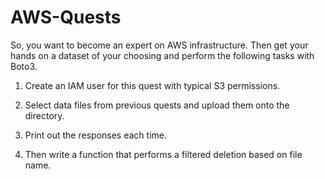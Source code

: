# AWS-Quests
So, you want to become an expert on AWS infrastructure. Then get your hands on a dataset of your choosing and perform the following tasks with Boto3.

1. Create an IAM user for this quest with typical S3 permissions.

2. Select data files from previous quests and upload them onto the directory.

3. Print out the responses each time.

4. Then write a function that performs a filtered deletion based on file name.
